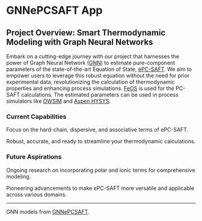 # GNNePCSAFT App

## Project Overview: Smart Thermodynamic Modeling with Graph Neural Networks

Embark on a cutting-edge journey with our project that harnesses the power of Graph Neural Network ([GNN](https://en.wikipedia.org/wiki/Graph_neural_network)) to estimate pure-component parameters of the state-of-the-art Equation of State, [ePC-SAFT](https://en.wikipedia.org/wiki/PC-SAFT). We aim to empower users to leverage this robust equation without the need for prior experimental data, revolutionizing the calculation of thermodynamic properties and enhancing process simulations. [FeOS](https://github.com/feos-org/feos) is used for the PC-SAFT calculations. The estimated parameters can be used in process simulators like [DWSIM](https://dwsim.org/) and [Aspen HYSYS](https://www.aspentech.com/en/products/engineering/aspen-hysys).

### Current Capabilities

Focus on the hard-chain, dispersive, and associative terms of ePC-SAFT.

Robust, accurate, and ready to streamline your thermodynamic calculations.

### Future Aspirations

Ongoing research on incorporating polar and ionic terms for comprehensive modeling.

Pioneering advancements to make ePC-SAFT more versatile and applicable across various domains.

---

GNN models from [GNNePCSAFT](https://github.com/wildsonbbl/gnnepcsaft/).
